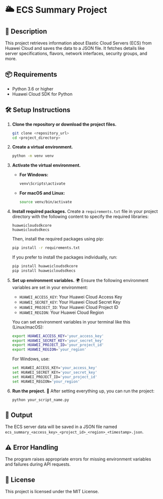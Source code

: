 # 🌥️ ECS Summary Project

## 📖 Description
This project retrieves information about Elastic Cloud Servers (ECS) from Huawei Cloud and saves the data to a JSON file. It fetches details like server specifications, flavors, network interfaces, security groups, and more.

## 📦 Requirements
- Python 3.6 or higher
- Huawei Cloud SDK for Python

## 🛠️ Setup Instructions

1. **Clone the repository or download the project files.**
   ```bash
   git clone <repository_url>
   cd <project_directory>
   ```

2. **Create a virtual environment.**
   ```bash
   python -m venv venv
   ```

3. **Activate the virtual environment.**
   - **For Windows:**
     ```bash
     venv\Scripts\activate
     ```
   - **For macOS and Linux:**
     ```bash
     source venv/bin/activate
     ```

4. **Install required packages.**
   Create a `requirements.txt` file in your project directory with the following content to specify the required libraries:

   ```
   huaweicloudsdkcore
   huaweicloudsdkecs
   ```

   Then, install the required packages using pip:
   ```bash
   pip install -r requirements.txt
   ```

   If you prefer to install the packages individually, run:
   ```bash
   pip install huaweicloudsdkcore
   pip install huaweicloudsdkecs
   ```

5. **Set up environment variables.** 🌍
   Ensure the following environment variables are set in your environment:

   - `HUAWEI_ACCESS_KEY`: Your Huawei Cloud Access Key
   - `HUAWEI_SECRET_KEY`: Your Huawei Cloud Secret Key
   - `HUAWEI_PROJECT_ID`: Your Huawei Cloud Project ID
   - `HUAWEI_REGION`: Your Huawei Cloud Region

   You can set environment variables in your terminal like this (Linux/macOS):
   ```bash
   export HUAWEI_ACCESS_KEY='your_access_key'
   export HUAWEI_SECRET_KEY='your_secret_key'
   export HUAWEI_PROJECT_ID='your_project_id'
   export HUAWEI_REGION='your_region'
   ```

   For Windows, use:
   ```bash
   set HUAWEI_ACCESS_KEY='your_access_key'
   set HUAWEI_SECRET_KEY='your_secret_key'
   set HUAWEI_PROJECT_ID='your_project_id'
   set HUAWEI_REGION='your_region'
   ```

6. **Run the project.** 🚀
   After setting everything up, you can run the project:
   ```bash
   python your_script_name.py
   ```

## 💾 Output
The ECS server data will be saved in a JSON file named `ecs_summary_<access_key>_<project_id>_<region>_<timestamp>.json`.

## ⚠️ Error Handling
The program raises appropriate errors for missing environment variables and failures during API requests.

## 📝 License
This project is licensed under the MIT License.
